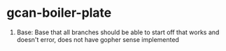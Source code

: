 # gcan-boiler-plate
1. Base: Base that all branches should be able to start off that works and doesn't error, does not have gopher sense implemented

